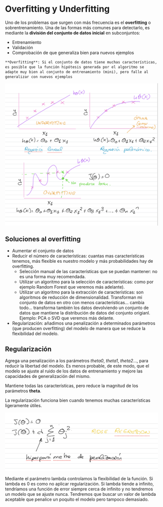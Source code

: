 # Overfitting y Underfitting

Uno de los problemas que surgen con más frecuencia es el **overfitting** o sobrentrenamiento. Una de las formas más comunes para detectarlo, es mediante la **división del conjunto de datos inicial** en subconjuntos:
- Entrenamiento
- Validación
- Comprobación de que generaliza bien para  nuevos ejemplos

```{note}
**Overfitting**: Si el conjunto de datos tiene muchas características, es posible que la función hipótesis generada por el algoritmo se adapte muy bien al conjunto de entrenamiento (mini), pero falle al generalizar con nuevos ejemplos
```
![alt text](image-3.png)

## Soluciones al overfitting
- Aumentar el conjunto de datos
- Reducir el número de características: cuantas mas características tenemos, más flexible es nuestro modelo y más probabilidades hay de overfitting.
  - Selección manual de las características que se puedan mantener: no es una forma muy recomendada. 
  - Utilizar un algoritmo para la selección de características: como por ejemplo Random Forest que veremos más adelante).
  - Utilizar un algoritmo para la extracción de características: son algoritmos de reducción de dimensionalidad. Transforman mi conjunto de datos en otro con menos características... cambia todo... transforma también los datos devolviendo un conjunto de datos que mantiene la distribución de datos del conjunto origianl. Ejemplo: PCA o SVD que veremos más delante.
- Regularización: añadimos una penalización a determinados parámetros (que producen overfitting) del modelo de manera que se reduce la flexibilidad del modelo.
  
## Regularización

Agrega una penalización a los parámetros *theta0*, *theta1*, *theta2*..., para reducir la libertad del modelo. Es menos probable, de este modo, que el modelo se ajuste al ruido de los datos de entrenamiento y mejore las capacidades de generalización del mismo.

Mantiene todas las características, pero reduce la magnitud de los parámetros **theta**.

La regularización funciona bien cuando tenemos muchas características ligeramente útiles.

![alt text](image-4.png)

Mediante el parámetro lambda controlamos la flexibilidad de la función. Si lambda es 0 es como no aplicar regularización.
Si lambda tiende a infinito, tendríamos una función de error siempre cerca de infinito y no tendremos un modelo que se ajuste nunca.
Tendremos que buscar un valor de lambda aceptable que penalice un poquito el modelo pero tampoco demasiado.